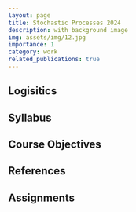 ```yaml
---
layout: page
title: Stochastic Processes 2024
description: with background image
img: assets/img/12.jpg
importance: 1
category: work
related_publications: true
---
```

##  Logisitics 

## Syllabus

## Course Objectives

## References

## Assignments